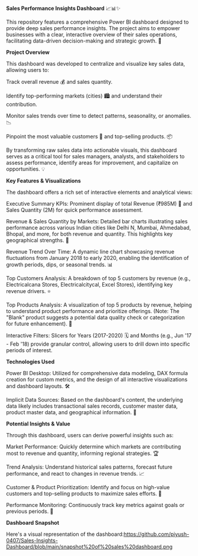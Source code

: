 **Sales Performance Insights Dashboard** 📈📊✨

This repository features a comprehensive Power BI dashboard designed to provide deep sales performance insights. The project aims to empower businesses with a clear, interactive overview of their sales operations, facilitating data-driven decision-making and strategic growth. 🚀

**Project Overview**

This dashboard was developed to centralize and visualize key sales data, allowing users to:

Track overall revenue 💰 and sales quantity.

Identify top-performing markets (cities) 🏙️ and understand their contribution.

Monitor sales trends over time to detect patterns, seasonality, or anomalies. 📉

Pinpoint the most valuable customers 🎯 and top-selling products. 📦

By transforming raw sales data into actionable visuals, this dashboard serves as a critical tool for sales managers, analysts, and stakeholders to assess performance, identify areas for improvement, and capitalize on opportunities. 💡

**Key Features & Visualizations**


The dashboard offers a rich set of interactive elements and analytical views:

Executive Summary KPIs: Prominent display of total Revenue (₹985M) 💸 and Sales Quantity (2M) for quick performance assessment.

Revenue & Sales Quantity by Markets: Detailed bar charts illustrating sales performance across various Indian cities like Delhi N, Mumbai, Ahmedabad, Bhopal, and more, for both revenue and quantity. This highlights key geographical strengths. 📍

Revenue Trend Over Time: A dynamic line chart showcasing revenue fluctuations from January 2018 to early 2020, enabling the identification of growth periods, dips, or seasonal trends. 📊

Top Customers Analysis: A breakdown of top 5 customers by revenue (e.g., Electricalcana Stores, Electricalcitycal, Excel Stores), identifying key revenue drivers. ⭐

Top Products Analysis: A visualization of top 5 products by revenue, helping to understand product performance and prioritize offerings. (Note: The "Blank" product suggests a potential data quality check or categorization for future enhancement). 🎁

Interactive Filters: Slicers for Years (2017-2020) 🗓️ and Months (e.g., Jun '17 - Feb '18) provide granular control, allowing users to drill down into specific periods of interest.

**Technologies Used**

Power BI Desktop: Utilized for comprehensive data modeling, DAX formula creation for custom metrics, and the design of all interactive visualizations and dashboard layouts. 🛠️

Implicit Data Sources: Based on the dashboard's content, the underlying data likely includes transactional sales records, customer master data, product master data, and geographical information. 🔗

**Potential Insights & Value**

Through this dashboard, users can derive powerful insights such as:

Market Performance: Quickly determine which markets are contributing most to revenue and quantity, informing regional strategies. 🏆

Trend Analysis: Understand historical sales patterns, forecast future performance, and react to changes in revenue trends. 📈

Customer & Product Prioritization: Identify and focus on high-value customers and top-selling products to maximize sales efforts. 👑

Performance Monitoring: Continuously track key metrics against goals or previous periods. 👀

**Dashboard Snapshot**

Here's a visual representation of the dashboard:https://github.com/piyush-0407/Sales-Insights-Dashboard/blob/main/snapshot%20of%20sales%20dashboard.png
